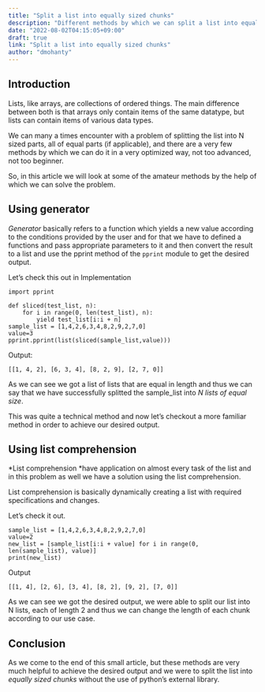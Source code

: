 ```yaml
---
title: "Split a list into equally sized chunks"
description: "Different methods by which we can split a list into equally sized chunks in Python"
date: "2022-08-02T04:15:05+09:00"
draft: true
link: "Split a list into equally sized chunks"
author: "dmohanty"
---
```


## Introduction

Lists, like arrays, are collections of ordered things. The main difference between both is that arrays only contain items of the same datatype, but lists can contain items of various data types.

We can many a times encounter with a problem of splitting the list into N sized parts, all of equal parts (if applicable), and there are a very few methods by which we can do it in a very optimized way, not too advanced, not too beginner.

So, in this article we will look at some of the amateur methods by the help of which we can solve the problem.

## Using generator

_Generator_ basically refers to a function which yields a new value according to the conditions provided by the user and for that we have to defined a functions and pass appropriate parameters to it and then convert the result to a list and use the pprint method of the `pprint` module to get the desired output.

Let’s check this out in Implementation

```
import pprint

def sliced(test_list, n):
    for i in range(0, len(test_list), n):
        yield test_list[i:i + n]
sample_list = [1,4,2,6,3,4,8,2,9,2,7,0]
value=3
pprint.pprint(list(sliced(sample_list,value)))

```

Output:

```
[[1, 4, 2], [6, 3, 4], [8, 2, 9], [2, 7, 0]]

```

As we can see we got a list of lists that are equal in length and thus we can say that we have successfully splitted the sample_list into _N lists of equal size_.

This was quite a technical method and now let’s checkout a more familiar method in order to achieve our desired output.

## Using list comprehension

*List comprehension *have application on almost every task of the list and in this problem as well we have a solution using the list comprehension.

List comprehension is basically dynamically creating a list with required specifications and changes.

Let’s check it out.

```
sample_list = [1,4,2,6,3,4,8,2,9,2,7,0]
value=2
new_list = [sample_list[i:i + value] for i in range(0, len(sample_list), value)]
print(new_list)

```

Output

```
[[1, 4], [2, 6], [3, 4], [8, 2], [9, 2], [7, 0]]

```

As we can see we got the desired output, we were able to split our list into N lists, each of length 2 and thus we can change the length of each chunk according to our use case.

## Conclusion

As we come to the end of this small article, but these methods are very much helpful to achieve the desired output and we were to split the list into _equally sized chunks_ without the use of python’s external library.
